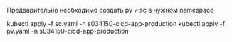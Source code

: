Предварительно необходимо создать pv и sc в нужном namespace

kubectl apply -f sc.yaml -n s034150-cicd-app-production
kubectl apply -f pv.yaml -n s034150-cicd-app-production






